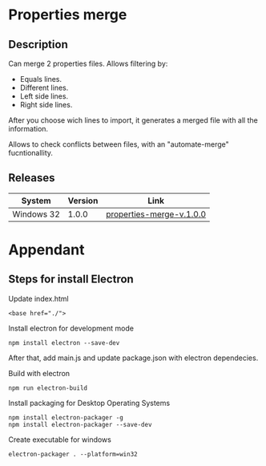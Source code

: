 # Properties merge

## Description

Can merge 2 properties files. Allows filtering by:
 - Equals lines.
 - Different lines.
 - Left side lines.
 - Right side lines.

After you choose wich lines to import, it generates a merged file with all the information.

Allows to check conflicts between files, with an "automate-merge" fucntionallity.


## Releases

| System		| Version 		| Link |
| ---      		| ---       	|---|
| Windows 32 	| 1.0.0        	|  [properties-merge-v.1.0.0](https://github.com/maarkeez/properties-merge/raw/master/Releases/1.0.0/properties-merge-win32-x64.zip) |





# Appendant
## Steps for install Electron

Update index.html
```
<base href="./">
``` 

Install electron for development mode
```
npm install electron --save-dev
```

After that, add main.js and update package.json with electron dependecies. 

Build with electron
```
npm run electron-build
```

Install packaging for Desktop Operating Systems
```
npm install electron-packager -g
npm install electron-packager --save-dev
```

Create executable for windows
```
electron-packager . --platform=win32
```